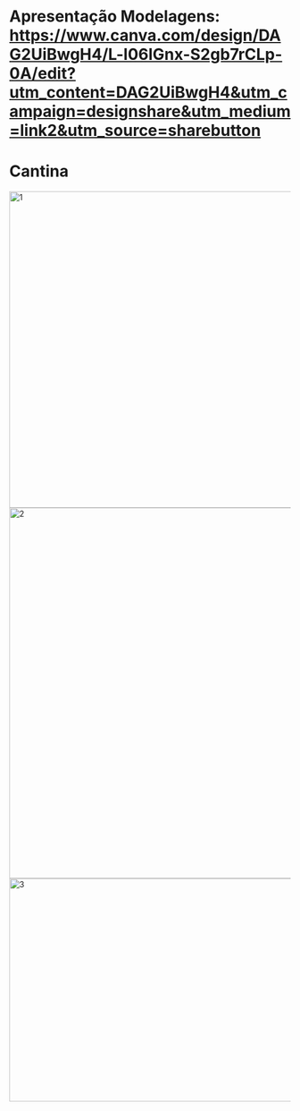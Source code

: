 # Apresentação Modelagens: https://www.canva.com/design/DAG2UiBwgH4/L-l06lGnx-S2gb7rCLp-0A/edit?utm_content=DAG2UiBwgH4&utm_campaign=designshare&utm_medium=link2&utm_source=sharebutton
# Cantina
<img width="658" height="566" alt="1" src="https://github.com/user-attachments/assets/5c87c095-ae97-4329-bd73-bc9bf12d7207" />
<img width="740" height="663" alt="2" src="https://github.com/user-attachments/assets/fb46d42a-8ed7-43bf-bc28-867a3bfa1734" />
<img width="733" height="399" alt="3" src="https://github.com/user-attachments/assets/bccf0a47-05c1-43af-b6b8-1c9c843737aa" />
